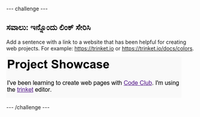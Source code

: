 \--- challenge \---

## ಸವಾಲು: ಇನ್ನೊಂದು ಲಿಂಕ್ ಸೇರಿಸಿ

Add a sentence with a link to a website that has been helpful for creating web projects. For example: <https://trinket.io> or <https://trinket.io/docs/colors>.

![screenshot](images/showcase-link-challenge.png)

\--- /challenge \---
